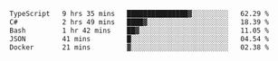 <!--START_SECTION:waka-->

```txt
TypeScript   9 hrs 35 mins   ███████████████▓░░░░░░░░░   62.29 %
C#           2 hrs 49 mins   ████▓░░░░░░░░░░░░░░░░░░░░   18.39 %
Bash         1 hr 42 mins    ██▓░░░░░░░░░░░░░░░░░░░░░░   11.05 %
JSON         41 mins         █░░░░░░░░░░░░░░░░░░░░░░░░   04.54 %
Docker       21 mins         ▓░░░░░░░░░░░░░░░░░░░░░░░░   02.38 %
```

<!--END_SECTION:waka-->
